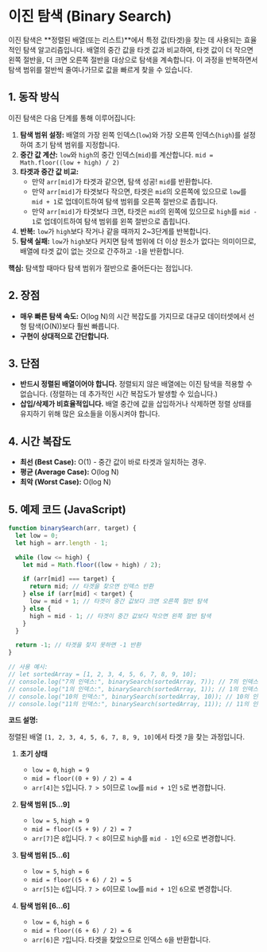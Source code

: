 # 이진 탐색 (Binary Search)

이진 탐색은 **정렬된 배열(또는 리스트)**에서 특정 값(타겟)을 찾는 데 사용되는 효율적인 탐색 알고리즘입니다. 배열의 중간 값을 타겟 값과 비교하여, 타겟 값이 더 작으면 왼쪽 절반을, 더 크면 오른쪽 절반을 대상으로 탐색을 계속합니다. 이 과정을 반복하면서 탐색 범위를 절반씩 줄여나가므로 값을 빠르게 찾을 수 있습니다.

## 1. 동작 방식

이진 탐색은 다음 단계를 통해 이루어집니다:

1.  **탐색 범위 설정:** 배열의 가장 왼쪽 인덱스(`low`)와 가장 오른쪽 인덱스(`high`)를 설정하여 초기 탐색 범위를 지정합니다.
2.  **중간 값 계산:** `low`와 `high`의 중간 인덱스(`mid`)를 계산합니다. `mid = Math.floor((low + high) / 2)`
3.  **타겟과 중간 값 비교:**
    - 만약 `arr[mid]`가 타겟과 같으면, 탐색 성공! `mid`를 반환합니다.
    - 만약 `arr[mid]`가 타겟보다 작으면, 타겟은 `mid`의 오른쪽에 있으므로 `low`를 `mid + 1`로 업데이트하여 탐색 범위를 오른쪽 절반으로 좁힙니다.
    - 만약 `arr[mid]`가 타겟보다 크면, 타겟은 `mid`의 왼쪽에 있으므로 `high`를 `mid - 1`로 업데이트하여 탐색 범위를 왼쪽 절반으로 좁힙니다.
4.  **반복:** `low`가 `high`보다 작거나 같을 때까지 2~3단계를 반복합니다.
5.  **탐색 실패:** `low`가 `high`보다 커지면 탐색 범위에 더 이상 원소가 없다는 의미이므로, 배열에 타겟 값이 없는 것으로 간주하고 `-1`을 반환합니다.

**핵심:** 탐색할 때마다 탐색 범위가 절반으로 줄어든다는 점입니다.

## 2. 장점

- **매우 빠른 탐색 속도:** O(log N)의 시간 복잡도를 가지므로 대규모 데이터셋에서 선형 탐색(O(N))보다 훨씬 빠릅니다.
- **구현이 상대적으로 간단합니다.**

## 3. 단점

- **반드시 정렬된 배열이어야 합니다.** 정렬되지 않은 배열에는 이진 탐색을 적용할 수 없습니다. (정렬하는 데 추가적인 시간 복잡도가 발생할 수 있습니다.)
- **삽입/삭제가 비효율적입니다.** 배열 중간에 값을 삽입하거나 삭제하면 정렬 상태를 유지하기 위해 많은 요소들을 이동시켜야 합니다.

## 4. 시간 복잡도

- **최선 (Best Case):** O(1) - 중간 값이 바로 타겟과 일치하는 경우.
- **평균 (Average Case):** O(log N)
- **최악 (Worst Case):** O(log N)

## 5. 예제 코드 (JavaScript)

```javascript
function binarySearch(arr, target) {
  let low = 0;
  let high = arr.length - 1;

  while (low <= high) {
    let mid = Math.floor((low + high) / 2);

    if (arr[mid] === target) {
      return mid; // 타겟을 찾으면 인덱스 반환
    } else if (arr[mid] < target) {
      low = mid + 1; // 타겟이 중간 값보다 크면 오른쪽 절반 탐색
    } else {
      high = mid - 1; // 타겟이 중간 값보다 작으면 왼쪽 절반 탐색
    }
  }

  return -1; // 타겟을 찾지 못하면 -1 반환
}

// 사용 예시:
// let sortedArray = [1, 2, 3, 4, 5, 6, 7, 8, 9, 10];
// console.log("7의 인덱스:", binarySearch(sortedArray, 7)); // 7의 인덱스: 6
// console.log("1의 인덱스:", binarySearch(sortedArray, 1)); // 1의 인덱스: 0
// console.log("10의 인덱스:", binarySearch(sortedArray, 10)); // 10의 인덱스: 9
// console.log("11의 인덱스:", binarySearch(sortedArray, 11)); // 11의 인덱스: -1 (찾지 못함)
```

**코드 설명:**

정렬된 배열 `[1, 2, 3, 4, 5, 6, 7, 8, 9, 10]`에서 타겟 `7`을 찾는 과정입니다.

1. **초기 상태**

   - `low = 0`, `high = 9`
   - `mid = floor((0 + 9) / 2) = 4`
   - `arr[4]`는 `5`입니다. `7 > 5`이므로 `low`를 `mid + 1`인 `5`로 변경합니다.

2. **탐색 범위 [5...9]**

   - `low = 5`, `high = 9`
   - `mid = floor((5 + 9) / 2) = 7`
   - `arr[7]`은 `8`입니다. `7 < 8`이므로 `high`를 `mid - 1`인 `6`으로 변경합니다.

3. **탐색 범위 [5...6]**

   - `low = 5`, `high = 6`
   - `mid = floor((5 + 6) / 2) = 5`
   - `arr[5]`는 `6`입니다. `7 > 6`이므로 `low`를 `mid + 1`인 `6`으로 변경합니다.

4. **탐색 범위 [6...6]**

   - `low = 6`, `high = 6`
   - `mid = floor((6 + 6) / 2) = 6`
   - `arr[6]`은 `7`입니다. 타겟을 찾았으므로 인덱스 `6`을 반환합니다.
